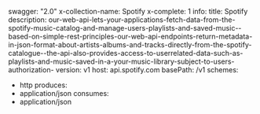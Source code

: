 swagger: "2.0"
x-collection-name: Spotify
x-complete: 1
info:
  title: Spotify
  description: our-web-api-lets-your-applications-fetch-data-from-the-spotify-music-catalog-and-manage-users-playlists-and-saved-music--based-on-simple-rest-principles-our-web-api-endpoints-return-metadata-in-json-format-about-artists-albums-and-tracks-directly-from-the-spotify-catalogue--the-api-also-provides-access-to-userrelated-data-such-as-playlists-and-music-saved-in-a-your-music-library-subject-to-users-authorization-
  version: v1
host: api.spotify.com
basePath: /v1
schemes:
- http
produces:
- application/json
consumes:
- application/json